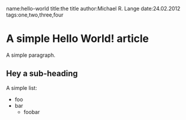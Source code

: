 name:hello-world
title:the title
author:Michael R. Lange
date:24.02.2012
tags:one,two,three,four

# A simple Hello World! article

A simple paragraph.

## Hey a sub-heading

A simple list:

* foo
* bar
    * foobar
